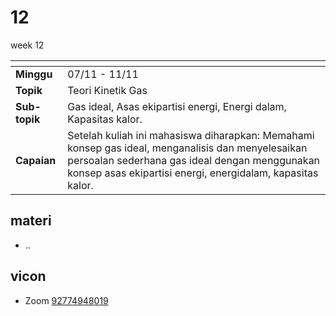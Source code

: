 # 12
week 12

<span> | <span>
:- | :-
**Minggu** | 07/11 - 11/11
**Topik** | Teori Kinetik Gas
**Sub-topik** | Gas ideal, Asas ekipartisi energi, Energi dalam, Kapasitas kalor.
**Capaian** | Setelah kuliah ini mahasiswa diharapkan: Memahami konsep gas ideal, menganalisis dan menyelesaikan persoalan sederhana gas ideal dengan menggunakan konsep asas ekipartisi energi, energidalam, kapasitas kalor.


## materi
+ ..


## vicon
+ Zoom [92774948019](https://itb-ac-id.zoom.us/j/92774948019?pwd=WVVBRllUQlpabkVmdXJ3d1hvNmtBUT09)